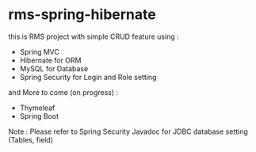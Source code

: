 # rms-spring-hibernate
this is RMS project with simple CRUD feature using :
- Spring MVC
- Hibernate for ORM
- MySQL for Database
- Spring Security for Login and Role setting

and More to come (on progress) :
- Thymeleaf
- Spring Boot


Note : Please refer to Spring Security Javadoc for JDBC database setting (Tables, field)
